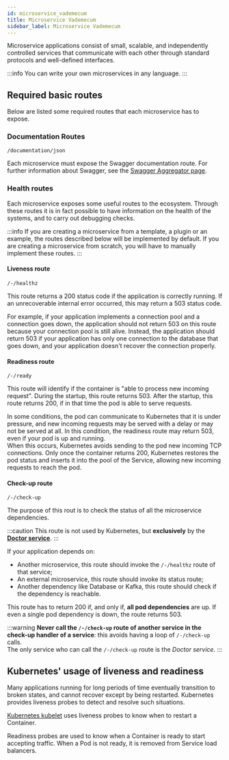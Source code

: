 ```yaml
---
id: microservice_vademecum
title: Microservice Vademecum
sidebar_label: Microservice Vademecum
---
```

Microservice applications consist of small, scalable, and independently controlled services that communicate with each other through standard protocols and well-defined interfaces.

:::info
You can write your own microservices in any language.
:::

## Required basic routes ##

Below are listed some required routes that each microservice has to expose.

### Documentation Routes ###

`/documentation/json`

Each microservice must expose the Swagger documentation route. For further information about Swagger, see the [Swagger Aggregator page](../runtime_suite/swagger-aggregator/overview).

### Health routes ###

Each microservice exposes some useful routes to the ecosystem. Through these routes it is in fact possible to have information on the health of the systems, and to carry out debugging checks.

:::info
If you are creating a microservice from a template, a plugin or an example, the routes described below will be implemented by default. If you are creating a microservice from scratch, you will have to manually implement these routes.
:::

#### Liveness route ####

`/-/healthz`

This route returns a 200 status code if the application is correctly running. If an unrecoverable internal error occurred, this may return a 503 status code.

For example, if your application implements a connection pool and a connection goes down, the application should not return 503 on this route because your connection pool is still alive.
Instead, the application should return 503 if your application has only one connection to the database that goes down, and your application doesn't recover the connection properly.

#### Readiness route ####

`/-/ready`

This route will identify if the container is "able to process new incoming request". During the startup, this route returns 503. After the startup, this route returns 200, if in that time the pod is able to serve requests.

In some conditions, the pod can communicate to Kubernetes that it is under pressure, and new incoming requests may be served with a delay or may not be served at all. In this condition, the readiness route may return 503, even if your pod is up and running.  
When this occurs, Kubernetes avoids sending to the pod new incoming TCP connections. Only once the container returns 200, Kubernetes restores the pod status and inserts it into the pool of the Service, allowing new incoming requests to reach the pod.

#### Check-up route ###

`/-/check-up`

The purpose of this rout is to check the status of all the microservice dependencies.

:::caution
This route is not used by Kubernetes, but **exclusively** by the [**Doctor service**](../runtime_suite/doctor-service/configuration).
:::

If your application depends on:

- Another microservice, this route should invoke the `/-/healthz` route of that service;
- An external microservice, this route should invoke its status route;
- Another dependency like Database or Kafka, this route should check if the dependency is reachable.

This route has to return 200 if, and only if, **all pod dependencies** are up. If even a single pod dependency is down, the route returns 503.

:::warning
**Never call the `/-/check-up` route of another service in the check-up handler of a service**: this avoids having a loop of `/-/check-up` calls.  
The only service who can call the `/-/check-up` route is the _Doctor service_.
:::

## Kubernetes' usage of liveness and readiness ##

Many applications running for long periods of time eventually transition to broken states, and cannot recover except by being restarted. Kubernetes provides liveness probes to detect and resolve such situations.

[Kubernetes kubelet](https://kubernetes.io/docs/tasks/configure-pod-container/configure-liveness-readiness-probes/) uses liveness probes to know when to restart a Container.

Readiness probes are used to know when a Container is ready to start accepting traffic. When a Pod is not ready, it is removed from Service load balancers.
